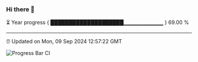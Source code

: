 ### Hi there 👋

⏳ Year progress { ████████████████████▁▁▁▁▁▁▁▁▁▁ } 69.00 %

---

⏰ Updated on Mon, 09 Sep 2024 12:57:22 GMT

![Progress Bar CI](https://github.com/IshwaranRudhara/GIT-ACTION/workflows/Progress%20Bar%20CI/badge.svg)
